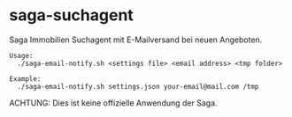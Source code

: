 # saga-suchagent
Saga Immobilien Suchagent mit E-Mailversand bei neuen Angeboten.

```
Usage: 
  ./saga-email-notify.sh <settings file> <email address> <tmp folder>

Example: 
  ./saga-email-notify.sh settings.json your-email@mail.com /tmp
```

ACHTUNG: Dies ist keine offizielle Anwendung der Saga.